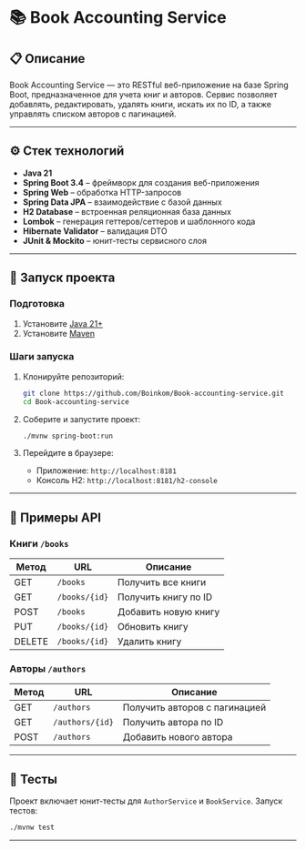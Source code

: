 # 📚 Book Accounting Service

## 📋 Описание
Book Accounting Service — это RESTful веб-приложение на базе Spring Boot, предназначенное для учета книг и авторов. 
Сервис позволяет добавлять, редактировать, удалять книги, искать их по ID, а также управлять списком авторов с пагинацией.

---

## ⚙️ Стек технологий
- **Java 21**
- **Spring Boot 3.4** – фреймворк для создания веб-приложения
- **Spring Web** – обработка HTTP-запросов
- **Spring Data JPA** – взаимодействие с базой данных
- **H2 Database** – встроенная реляционная база данных
- **Lombok** – генерация геттеров/сеттеров и шаблонного кода
- **Hibernate Validator** – валидация DTO
- **JUnit & Mockito** – юнит-тесты сервисного слоя

---

## 🚀 Запуск проекта

### Подготовка
1. Установите [Java 21+](https://jdk.java.net/21/)
2. Установите [Maven](https://maven.apache.org/download.cgi)

### Шаги запуска
1. Клонируйте репозиторий:
   ```bash
   git clone https://github.com/Boinkom/Book-accounting-service.git
   cd Book-accounting-service
   ```
2. Соберите и запустите проект:
   ```bash
   ./mvnw spring-boot:run
   ```

3. Перейдите в браузере:
   - Приложение: `http://localhost:8181`
   - Консоль H2: `http://localhost:8181/h2-console`

---

## 📌 Примеры API

### Книги `/books`
| Метод | URL              | Описание                    |
|-------|------------------|-----------------------------|
| GET   | `/books`         | Получить все книги          |
| GET   | `/books/{id}`    | Получить книгу по ID        |
| POST  | `/books`         | Добавить новую книгу        |
| PUT   | `/books/{id}`    | Обновить книгу              |
| DELETE| `/books/{id}`    | Удалить книгу               |

### Авторы `/authors`
| Метод | URL              | Описание                          |
|-------|------------------|-----------------------------------|
| GET   | `/authors`       | Получить авторов с пагинацией     |
| GET   | `/authors/{id}`  | Получить автора по ID             |
| POST  | `/authors`       | Добавить нового автора            |

---

## 🧪 Тесты

Проект включает юнит-тесты для `AuthorService` и `BookService`. Запуск тестов:

```bash
./mvnw test
```

---
